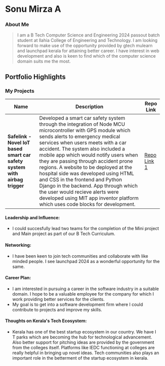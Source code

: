 # Sonu Mirza A

### About Me

> I am a B Tech Computer Science and Engineering 2024 passout batch student at Ilahia College of Engineering and Technology. I am looking forward to make use of the opportunity provided by gtech mulearn and launchpad kerala for attaining better career. I have interest in web development and also is keen to find which of the computer science domain suits me the most. 


## Portfolio Highlights

### My Projects

| Name                | Description                                                              | Repo Link                                                      |
|---------------------|---------------------------------------------------------------------------|----------------------------------------------------------------|
| **Safelink - Novel IoT based smart car safety system with airbag trigger**  | Developed a smart car safety system through the integration of Node MCU microcontroller with GPS module which sends alerts to emergency medical services when users meets with a car accident. The system also included a mobile app which would notify users when they are passing through accident prone regions. A website to be deployed at the hospital side was developed using HTML and CSS in the frontend and Python Django in the backend. App through which the user would recieve alerts were developed using MIT app inventor platform which uses code blocks for development.                                            | [Repo Link 1](https://github.com/sonu-mirza-a/Safelink)             |

#### Leadership and Influence:

- I could succesfully lead two teams for the completion of the Mini project and Main project as part of our B Tech Curriculum.

#### Networking:

- I have been keen to join tech communities and collaborate with like minded people. I see launchpad 2024 as a wonderful opportunity for the same. 

#### Career Plan:

- I am interested in pursuing a career in the software industry in a suitable domain. I hope to be a valuable employee for the company for which I work providing better services for the clients.
- My goal is to get into a software development firm where I could contribute to projects and improve my skills.

#### Thoughts on Kerala's Tech Ecosystem:

- Kerala has one of the best startup ecosystem in our country. We have I T parks which are becoming the hub for technological advancement. Also better support for pitching ideas are provided by the government from the colleges itself. Platforms like IEDC functioning at colleges are really helpful in bringing up novel ideas. Tech communities also plays an important role in the betterment of the startup ecosystem in kerala.

